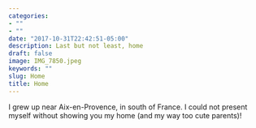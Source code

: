 ```yaml
---
categories:
- ""
- ""
date: "2017-10-31T22:42:51-05:00"
description: Last but not least, home
draft: false
image: IMG_7850.jpeg
keywords: ""
slug: Home
title: Home
---
```


I grew up near Aix-en-Provence, in south of France. I could not present myself without showing you my home (and my way too cute parents)!
